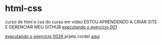 # html-css
 curso de html e css do curso em vídeo
ESTOU APRENDENDO A CRIAR SITE E GERENCIAR MEU GITHUB
<a href= "https://souzanjos1.github.io/html-csss/Exercicios/Ex001/index.html" > executando o exercicio 001 </a>


<a href= "https://souzanjos1.github.io/html-csss/Exercicios/Ex0026/imagens/Maq002/index.html" > executando o exercicio 0026 </a>
prjeto cordel 
<a href="">aqui</a>
